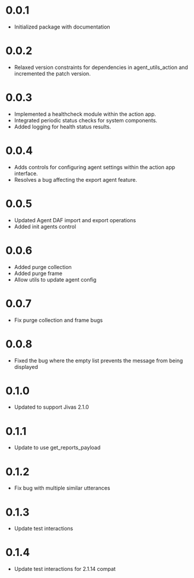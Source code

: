 # 0.0.1
- Initialized package with documentation

# 0.0.2
- Relaxed version constraints for dependencies in agent_utils_action and incremented the patch version.

# 0.0.3
- Implemented a healthcheck module within the action app.
- Integrated periodic status checks for system components.
- Added logging for health status results.

# 0.0.4
- Adds controls for configuring agent settings within the action app interface.
- Resolves a bug affecting the export agent feature.

# 0.0.5
- Updated Agent DAF import and export operations
- Added init agents control

# 0.0.6
- Added purge collection
- Added purge frame
- Allow utils to update agent config

# 0.0.7
- Fix purge collection and frame bugs

# 0.0.8
- Fixed the bug where the empty list prevents the message from being displayed

# 0.1.0
- Updated to support Jivas 2.1.0

# 0.1.1
- Update to use get_reports_payload

# 0.1.2
- Fix bug with multiple similar utterances

# 0.1.3
- Update test interactions

# 0.1.4
- Update test interactions for 2.1.14 compat